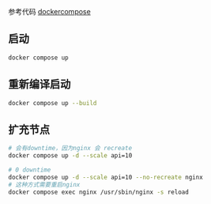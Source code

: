 
参考代码 [dockercompose](https://github.com/gozeon/code-collections/tree/master/dockercompose)

## 启动

```bash
docker compose up
```

## 重新编译启动

```bash
docker compose up --build
```

## 扩充节点

```bash
# 会有downtime，因为nginx 会 recreate
docker compose up -d --scale api=10

# 0 downtime 
docker compose up -d --scale api=10 --no-recreate nginx 
# 这种方式需要重启nginx
docker compose exec nginx /usr/sbin/nginx -s reload
```
